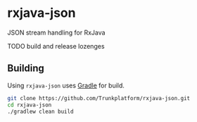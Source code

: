 # rxjava-json
JSON stream handling for RxJava

TODO build and release lozenges

## Building

Using `rxjava-json` uses [Gradle](http://gradle.org/) for build.

```bash
git clone https://github.com/Trunkplatform/rxjava-json.git
cd rxjava-json
./gradlew clean build
```
